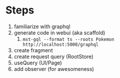 # Steps

1. familiarize with graphql
1. generate code in webui (aka scaffold)
   1. `mst-gql --format ts --roots Pokemon http://localhost:5000/graphql`
1. create fragment
1. create request query (RootStore)
1. useQuery (UI/Page)
1. add observer (for awesomeness)
